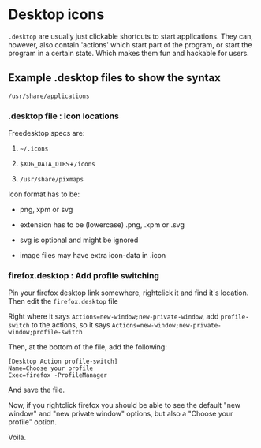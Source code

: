 # Desktop icons

`.desktop` are usually just clickable shortcuts to start applications. They can, however, also contain 'actions' which start part of the program, or start the program in a certain state. Which makes them fun and hackable for users.





## Example .desktop files to show the syntax

    /usr/share/applications



### .desktop file : icon locations

Freedesktop specs are:

1. `~/.icons`

2.  `$XDG_DATA_DIRS`+`/icons`

3.  `/usr/share/pixmaps`

Icon format has to be:

- png, xpm or svg

- extension has to be (lowercase) .png, .xpm or .svg

- svg is optional and might be ignored

- image files may have extra icon-data in <imagename>.icon



### firefox.desktop : Add profile switching

Pin your firefox desktop link somewhere, rightclick it and find it's location. Then edit the `firefox.desktop` file

Right where it says `Actions=new-window;new-private-window`, add `profile-switch` to the actions, so it says `Actions=new-window;new-private-window;profile-switch`

Then, at the bottom of the file, add the following:

    
    [Desktop Action profile-switch]
    Name=Choose your profile
    Exec=firefox -ProfileManager

And save the file.

Now, if you rightclick firefox you should be able to see the default "new window" and "new private window" options, but also a "Choose your profile" option.

Voila.




